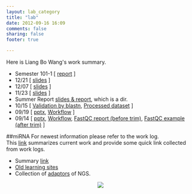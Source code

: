 ```yaml
---
layout: lab_category
title: "lab"
date: 2012-09-16 16:09
comments: false
sharing: false
footer: true

---
```

Here is Liang Bo Wang's work summary.

* Semester 101-1 [ [report](https://www.dropbox.com/s/w89jojb1liy6qfg/report-100-1.pdf) ] 
* 12/21 [ [slides](/blog/2012/12/21/work-log-12-slash-21/) ]
* 12/07 [ [slides](/blog/2012/12/05/work-log-12-slash-5/) ]
* 11/23 [ [slides](/blog/2012/11/20/work-log-11-slash-20/) ]
* Summer Report [slides & report][summer-report], which is a dir.
* 10/15 [ [Validation by blastn][1015-1], [Processed dataset][1015-2] ]
* 09/19 [ [pptx][0919-1], [Workflow][0919-2] ]
* 09/14 [ [pptx][0914-1], [Workflow][0914-2], [FastQC report (before trim)][0914-3], [FastQC example (after trim)][0914-4] ]

[0914-1]: /lab/data/0914/0914.pptx 
[0914-2]: /lab/data/0914/workflow-0914.pdf
[0914-3]: /lab/data/0914/FastQC-before-trimming/fastqc_report.html
[0914-4]: http://www.liacs.nl/~yanju/data/fastqc/FASTQC/RU_012_TTCAGC_L008_R1.fastx.trim.90_fastqc/fastqc_report.html

[0919-1]: /lab/data/0919/0919.pptx 
[0919-2]: /lab/data/0919/workflow-0919.pdf
[1015-1]: http://liang.ntuphoto.tw/lab-data/1015-result/unassign/blastn_result2.html
[1015-2]: http://liang.ntuphoto.tw/lab-data/1015-result/
[summer-report]: http://liang.ntuphoto.tw/lab-data/Report/


##miRNA
For newest information please refer to the work log.  
This [link][summary] summarizes current work and provide some quick link collected from work logs.  

* Summary [link][summary]
* [Old learning sites](/lab/miRNA/old)  
* Collection of [adaptors] of NGS.

[adaptors]: /lab/data/Illumina_Adapters.txt
[summary]: /lab/mirna/

<center><img src="/images/macarthur.png"></center>
